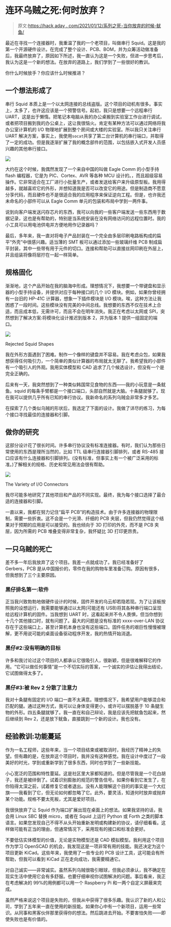 # 连环乌贼之死:何时放弃？

> 原文:[https://hack aday . com/2021/01/12/系列之死-当你放弃的时候-鱿鱼/](https://hackaday.com/2021/01/12/death-of-the-serial-squid-when-do-you-give-up/)

最近在寻找一个连接器时，我重温了我的一个老项目，叫做串行 Squid。这是我的第一个开源硬件设计。在完成了整个设计、PCB、BOM，并为众筹活动做准备后，我最终放弃了，原因如下所述，我一直认为这是一个失败，但进一步思考后，我认为这是一个新的想法。在放弃的道路上，我们学到了一些很好的教训。

你什么时候放手？你应该什么时候推进？

## 一个想法形成了

串行 Squid 本质上是一个以太网连接的总线盗版。这个项目的动机有很多。事实上，太多了，也许这应该是一个预警信号。起初，我只是想要一个远程串行 UART，这是出于懒惰。把笔记本电脑从我的办公桌搬到实验室工作台进行调试，或者把项目搬到我的办公桌上，这让我很恼火。肯定有某种方法可以通过网络将我办公室计算机的 I/O 物理地扩展到整个房间或大楼的实验室。所以我只关注串行 UART 解决方案，事实上，我使用`socat`共享了第二台计算机的串行端口，并取得了一定的成功。但是我逐渐扩展了我的概念部件的范围，以包括嵌入式开发人员感兴趣的其他串行接口。

![](../Images/2ee94a3f09a5b450df6d4d3d8c04b290.png)

大约在这个时候，我偶然发现了一个来自中国的叫做 Eagle Comm 的小型手持 flash 编程器，它是为 PIC、Cortex、AVR 等各种 MCU 设计的。，而且超级容易操作。它非常适合在工厂进行小批量生产，或者发送给客户来升级原型板。我用得越多，就越喜欢它的外形，并想知道我是否可以改变它的用途。但是制造商不愿意分享代码，而且硬件也不是很适合我的应用程序来保证逆向工程。但是，也许我还未命名的小部件可以从 Eagle Comm 单元的包装和布局中学到一两件事。

说到向客户端发送闪存芯片的东西，我可以向我的一些客户端发送一些东西用于数据记录，这也是有帮助的，特别是当系统安装在没有网络访问的远程位置时。我的小工具可以用电池供电并方便地用作记录器吗？

最后，多年来，我一直对将电子产品封装在一个完全由多层印刷电路板构成的扁平“外壳”中很感兴趣。适当薄的 SMT 板可以通过添加一些玻璃纤维 PCB 制成扁平封装，其中一些带有用于元件的切口。连接和帮助可以直接丝网印刷在外层上，并且组装将像将层拧在一起一样简单。

## 规格固化

渐渐地，这个产品开始在我的脑海中形成。理想情况下，我想要一个带键盘和显示器的小型手持设备，并提供对应于每种接口的几个 I/O 模块。例如，如果你曾经拥有一台旧的 HP-41C 计算器，想象一下插件模块是 I/O 模块。唉，这种方法让我困惑了一段时间。这些模块没有完美的中间总线。我想要的东西不仅在技术上合适，而且成本低，无需许可，而且不会在明年消失。我正在考虑以太网或 SPI，突然想到了解决方案:将模块化设计推迟到版本 2，并为版本 1 提供一组固定的端口。

![](../Images/4ecaef4a9f08e4f78243969e4f35b7e9.png)

Rejected Squid Shapes

我在外形方面遇到了困难。制作一个像样的键盘并不容易。我在考虑众包，如果我想获得任何吸引力，一个简单的类似计算器的布局就太无聊了。我希望我的小部件有一个吸引人的外观。我用实体模型和 CAD 追求了几个候选设计，但没有一个是完全正确的。

后来有一天，我突然想到了一种类似韩国常见食物的东西——我的小玩意是一条鱿鱼。squid 的每条手臂都是一个接口端口，头部自然就是大脑。十条腿就够了。现在我可以提供几乎所有已知的串行协议。我新命名的系列乌贼会非常多才多艺。

在探索了几个类似乌贼的形状后，我选定了下面的设计。我做了详尽的练习，为每个接口寻找最佳的连接器和引脚。

## 做你的研究

这部分设计花了很长时间。许多串行协议没有标准连接器。有时，我们认为那些日常使用的东西是理所当然的，比如 TTL 级串行连接器引脚排列，或者 RS-485 接口应该有什么连接器和引脚排列。(没有标准，但事实上有一个被广泛采用的标准。)了解相关的规格、历史和常见用法会很有帮助。

![](../Images/0b367a5641d398ccebd67a4cce9854e8.png)

The Variety of I/O Connectors

我尽可能多地研究了其他项目和产品的不同实现。最终，我为每个接口选择了最合适的连接器和引脚。

一直以来，我都在努力记住“扁平 PCB”的构造技术。由于许多连接器的物理限制，需要一些折衷。这不会是一个光滑、纤细的 PCB 夹层，但我仍然觉得这个结果对于预期的应用是可以接受的。我也倾向于 3D 打印的外壳，而不是 PCB 夹层，因为所需的 PCB 堆叠变得非常复杂，我怀疑比 3D 打印更昂贵。

## 一只乌贼的死亡

差不多一年后我放弃了这个项目。我差一点就成功了。我已经准备好了 Gerbers，PCB 是从中国报价的，零件在我的购物车里准备订购。原因有很多，但我想到了三个主要原因。

### 黑仔排名第一:软件

正当我兴致勃勃地做硬件设计的时候，固件开发的乌云却若隐若现。为了让该板按照我的设想运行，我需要能够通过以太网(可能还有 USB)将其各种串行端口呈现给远程计算机的固件。当我想到 UART 时，这看起来并不令人畏惧，但当你想到十几个其他接口时，就有问题了。最大的问题是没有标准的 xxxx-over-LAN 协议存在于这些端口上，甚至计算机本身也没有这些端口。固件任务的艰巨性慢慢被理解，更不用说可能的桌面设备驱动程序开发，我的热情开始消退。

### 黑仔#2:没有明确的目标

许多和我讨论过这个项目的人都承认它很吸引人，很新颖，但是很难解释它的作用。“它可以做任何事情”是一个不切实际的答案，一个诚实的评估让我得出结论，它试图做得太多了。

### 黑仔#3:被 Rev 2 分散了注意力

我对十条腿有固定的 I/O 端口一直不太满意。理想情况下，我希望用户能够混合和匹配的腿。通过这种方式，我可以让身体变得更小，或许可以摆脱基于 10 条腿生物的外形。四五条腿就够了。我一直在和自己辩论，我是应该先把鱿鱼包起来，然后继续到 Rev 2，还是放下鱿鱼，直接跳到一个新的设计。我也没有。

## 经验教训:功能蔓延

作为一名工程师，这些年来，当一个项目结束或被取消时，我经历了精神上的失望。但有趣的是，在放弃这个项目时，我并没有这种感觉。我在设计中度过了一段美好的时光，学到或重新学到了很多东西，同时也学到了一些新技能。

小心宽泛的范围和特性蔓延。这是社区里大家都知道的。但是尽管我是一个花白胡子，我还是被绊倒了。试着识别膨胀的规范的警告信号。如果你看到它发生了，在你陷得太深之前，试着修复它或者退出。没有人能理解这个目的的事实是一个大红旗——我看到了它，但无论如何都忽略了它。此外，要灵活，知道何时放弃或抛弃某个功能。规格不要太死板，尤其是爱好项目。

我很快放弃了让 Squid 作为端口扩展出现在桌面上的想法。如果我坚持的话，我会用 Linux SBC 替换 micro，或者在 Squid 上运行 Python 或 Forth 之类的脚本语言。如果您发现自己不得不从头开始重新发明或构建新的协议，请仔细看看。这样做可能有正当的理由，但通常情况下，采用现有的接口和标准会更好。

不要低估实体模型的价值，无论是实物模型还是 CAD 模拟模型。我利用这个项目作为学习 OpenSCAD 的机会，我发现这是一项非常有用的技能。我还决定为这个项目更新 KiCad。这些年来，我使用了一些专业的 PCB 设计工具，这可能会有所帮助，但我可以看到 KiCad 正在走向成功，我需要精通它。

对自己诚实——非常诚实。虽然系列乌贼很吸引眼球，但我必须承认，我不确定在现实生活中使用它会有多舒服。也要仔细审视你试图解决的问题。事后看来，我正在考虑解决的 99%的用例都可以用一个 Raspberry Pi 和一两个自定义屏蔽来完成。

虽然严格来说这个项目是失败的，但我从中获得了很多乐趣。我认识了新的人和公司，学到了五年来一直在使用的新技能。如果你心中有一个新项目，运用一些常识。从同事和黑客伙伴那里获得你的想法。然后跳进去开始。不要害怕失败——即使失败也是有价值的。